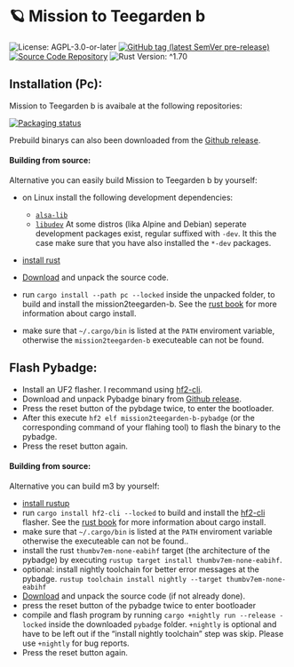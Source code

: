 # 🪐 Mission to Teegarden b

![License: AGPL-3.0-or-later](https://img.shields.io/badge/license-AGPL--3.0--or--later-blue)
[![GitHub tag (latest SemVer pre-release)](https://img.shields.io/github/v/tag/LuckyTurtleDev/mission2teegarden-b?label=latest&color=orange)](https://github.com/LuckyTurtleDev/mission2teegarden-b/releases/latest)
[![Source Code Repository](https://img.shields.io/badge/Code-On%20GitHub-blue?logo=GitHub)](https://github.com/LuckyTurtleDev/mission2teegarden-b)
![Rust Version: ^1.70](https://img.shields.io/badge/rustc-%5E1.70-orange.svg)


## Installation (Pc):

Mission to Teegarden b is avaibale at the following repositories:

[![Packaging status][__link0]][__link1]

Prebuild binarys can also been downloaded from the [Github release][__link2].


#### Building from source:

Alternative you can easily build Mission to Teegarden b  by yourself:

 - on Linux install the following development dependencies:
	 - [`alsa-lib`][__link3]
	 - [`libudev`][__link4] At some distros (lika Alpine and Debian) seperate development packages exist, regular suffixed with `-dev`. It this the case make sure that you have also installed the `*-dev` packages.
	
	
 - [install rust][__link5]
 - [Download][__link6] and unpack the source code.
 - run `cargo install --path pc --locked` inside the unpacked folder, to build and install the mission2teegarden-b. See the [rust book][__link7] for more information about cargo install.
 - make sure that `~/.cargo/bin` is listed at the `PATH` enviroment variable, otherwise the `mission2teegarden-b` executeable can not be found.


## Flash Pybadge:

 - Install an UF2 flasher. I recommand using [hf2-cli][__link8].
 - Download and unpack Pybadge binary from [Github release][__link9].
 - Press the reset button of the pybdage twice, to enter the bootloader.
 - After this execute `hf2 elf mission2teegarden-b-pybadge` (or the corresponding command of your flahing tool) to flash the binary to the pybadge.
 - Press the reset button again.


#### Building from source:

Alternative you can build m3 by yourself:

 - [install rustup][__link10]
 - run `cargo install hf2-cli --locked` to build and install the [hf2-cli][__link11] flasher. See the [rust book][__link12] for more information about cargo install.
 - make sure that `~/.cargo/bin` is listed at the `PATH` enviroment variable otherwise the executeable can not be found..
 - install the rust `thumbv7em-none-eabihf` target (the architecture of the pybadge) by executing `rustup target install thumbv7em-none-eabihf`.
 - optional: install nightly toolchain for better error messages at the pybadge. `rustup toolchain install nightly --target thumbv7em-none-eabihf`
 - [Download][__link13] and unpack the source code (if not already done).
 - press the reset button of the pybadge twice to enter bootloader
 - compile and flash program by running `cargo +nightly run --release -locked` inside the downloaded `pybadge` folder. `+nightly` is optional and have to be left out if the “install nightly toolchain” step was skip. Please use `+nightly` for bug reports.
 - Press the reset button again.


 [__link0]: https://repology.org/badge/vertical-allrepos/mission2teegarden_b.svg
 [__link1]: https://repology.org/project/mission2teegarden-b/versions
 [__link10]: https://www.rust-lang.org/tools/install
 [__link11]: https://crates.io/crates/hf2-cli
 [__link12]: https://doc.rust-lang.org/cargo/commands/cargo-install.html
 [__link13]: https://github.com/LuckyTurtleDev/mission2teegarden_b/archive/refs/tags/v0.1.0.zip
 [__link2]: https://github.com/LuckyTurtleDev/mission2teegarden_b/releases/v0.1.0
 [__link3]: https://github.com/alsa-project/alsa-lib
 [__link4]: https://github.com/systemd/systemd
 [__link5]: https://www.rust-lang.org/tools/install
 [__link6]: https://github.com/LuckyTurtleDev/mission2teegarden_b/archive/refs/tags/v0.1.0.zip
 [__link7]: https://doc.rust-lang.org/cargo/commands/cargo-install.html
 [__link8]: https://crates.io/crates/hf2-cli
 [__link9]: https://github.com/LuckyTurtleDev/mission2teegarden_b/releases/v0.1.0
